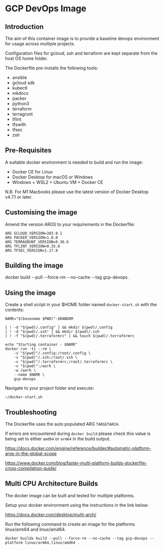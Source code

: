 # GCP DevOps Image

## Introduction
The aim of this container image is to provide a baseline devops environment for usage across multiple projects.

Configuration files for gcloud, ssh and terraform are kept separate from the host OS home folder.

The Dockerfile pre-installs the following tools:

* ansible
* gcloud sdk
* kubectl
* mkdocs
* packer
* python3
* terraform
* terragrunt
* tflint
* tfswith
* tfsec
* zsh

## Pre-Requisites

A suitable docker environment is needed to build and run the image:
* Docker CE for Linux
* Docker Desktop for macOS or Windows
* Windows + WSL2 + Ubuntu VM + Docker CE 

N.B. For M1 Macbooks please use the latest version of Docker Desktop v4.7.1 or later.

## Customising the image
Amend the version ARGS to your requirements in the Dockerfile:

```text
ARG GCLOUD_VERSION=383.0.1
ARG PACKER_VERSION=1.8.0
ARG TERRAGRUNT_VERSION=0.36.6
ARG TFLINT_VERSION=0.35.0
ARG TFSEC_VERSION=1.17.0
```

## Building the image
docker build --pull --force-rm --no-cache --tag gcp-devops .

## Using the image
Create a shell script in your $HOME folder named `docker-start.sh` with the contents:
```shell
NAME="$(basename $PWD)"-$RANDOM

[ ! -d "$(pwd)/.config" ] && mkdir $(pwd)/.config
[ ! -d "$(pwd)/.ssh" ] && mkdir $(pwd)/.ssh
[ ! -f "$(pwd)/.terraformrc" ] && touch $(pwd)/.terraformrc

echo "Starting container - $NAME"
docker run -ti --rm \
    -v "$(pwd)"/.config:/root/.config \
    -v "$(pwd)"/.ssh:/root/.ssh \
    -v "$(pwd)"/.terraformrc:/root/.terraformrc \
    -v "$(pwd)":/work \
    -w /work \
    --name $NAME \
    gcp-devops
```
Navigate to your project folder end execute:
```shell
~/docker-start.sh
```

## Troubleshooting
The Dockerfile uses the auto populated ARG `TARGETARCH`.

If errors are encountered during `docker build` please check this value is being set to either `amd64` or `arm64` in the build output.

https://docs.docker.com/engine/reference/builder/#automatic-platform-args-in-the-global-scope

https://www.docker.com/blog/faster-multi-platform-builds-dockerfile-cross-compilation-guide/

## Multi CPU Architecture Builds
The docker image can be built and tested for multiple platforms.

Setup your docker environment using the instructions in the link below:

https://docs.docker.com/desktop/multi-arch/

Run the following command to create an image for the platforms linux/arm64 and linux/amd64.
```shell
docker buildx build --pull --force-rm --no-cache --tag gcp-devops --platform linux/arm64,linux/amd64 .
```
